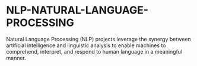 # NLP-NATURAL-LANGUAGE-PROCESSING
Natural Language Processing (NLP) projects leverage the synergy between artificial intelligence and linguistic analysis to enable machines to comprehend, interpret, and respond to human language in a meaningful manner. 
